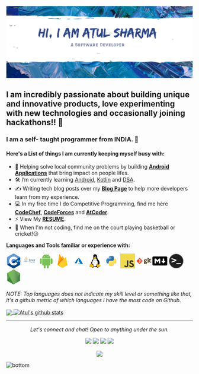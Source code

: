 
<!--
**Iltwats/Iltwats** is a ✨ _special_ ✨ repository because its `README.md` (this file) appears on your GitHub profile.-->
<img src="https://raw.githubusercontent.com/Iltwats/CDN/master/Atul.svg" alt="Hero image">

## I am incredibly passionate about building unique and innovative products, love experimenting with new technologies and occasionally joining hackathons!! 👋
### I am a self- taught programmer from INDIA. 🔭
#### Here's a List of things I am currently keeping myself busy with:
- 🌱 Helping solve local community problems by building <ins>**Android Applications**</ins> that bring impact on people lifes.
- 🛠  I’m currently learning <ins>Android</ins>, <ins>Kotlin</ins> and <ins>DSA</ins>.
- ✍️ Writing tech blog posts over my **[Blog Page](http://2012atulsharma.medium.com/)** to help more developers learn from my experience.
- 💻 In my free time I do Competitive Programming, find me here **[CodeChef](https://www.codechef.com/users/atul_iltwats)**, **[CodeForces](https://codeforces.com/profile/Special_octo20)** and **[AtCoder](https://atcoder.jp/users/Special_octo20)**.
- ⚡ View My [**RESUME**](https://1drv.ms/b/s!AnPKujDtsoByx08MHdcvD8HGCxCm?e=BePPHH).
- 👯 When I'm not coding, find me on the court playing basketball or cricket!😉<br>

**Languages and Tools familiar or experience with:**  

<code><img height="40" src="https://raw.githubusercontent.com/github/explore/80688e429a7d4ef2fca1e82350fe8e3517d3494d/topics/cpp/cpp.png"></code> 
<code><img height="40" src="https://raw.githubusercontent.com/github/explore/80688e429a7d4ef2fca1e82350fe8e3517d3494d/topics/java/java.png"></code>
<code><img height="40" src="https://raw.githubusercontent.com/github/explore/80688e429a7d4ef2fca1e82350fe8e3517d3494d/topics/android/android.png"></code>
<code><img height="40" src="https://raw.githubusercontent.com/github/explore/80688e429a7d4ef2fca1e82350fe8e3517d3494d/topics/firebase/firebase.png"></code> 
<code><img height="40" src="https://raw.githubusercontent.com/github/explore/80688e429a7d4ef2fca1e82350fe8e3517d3494d/topics/azure/azure.png"></code> 
<code><img height="40" src="https://raw.githubusercontent.com/github/explore/80688e429a7d4ef2fca1e82350fe8e3517d3494d/topics/linux/linux.png"></code> 
<code><img height="40" src="https://raw.githubusercontent.com/github/explore/80688e429a7d4ef2fca1e82350fe8e3517d3494d/topics/python/python.png"></code>
<code><img height="40" src="https://raw.githubusercontent.com/github/explore/80688e429a7d4ef2fca1e82350fe8e3517d3494d/topics/javascript/javascript.png"></code>
<code><img height="40" src="https://raw.githubusercontent.com/github/explore/80688e429a7d4ef2fca1e82350fe8e3517d3494d/topics/git/git.png"></code>
<code><img height="40" src="https://raw.githubusercontent.com/github/explore/80688e429a7d4ef2fca1e82350fe8e3517d3494d/topics/markdown/markdown.png"></code>
<code><img height="40" src="https://raw.githubusercontent.com/github/explore/d92924b1d925bb134e308bd29c9de6c302ed3beb/topics/terminal/terminal.png"></code>
<code><img height="40" src="https://raw.githubusercontent.com/github/explore/80688e429a7d4ef2fca1e82350fe8e3517d3494d/topics/nodejs/nodejs.png"></code>

*NOTE: Top languages does not indicate my skill level or something like that, it's a github metric of which languages i have the most code on Github.*

<a href="https://github.com/anuraghazra/github-readme-stats">
  <img align="center" src="https://github-readme-stats.vercel.app/api/top-langs/?username=Iltwats&layout=compact&theme=radical&langs_count=10&card_width=300&hide=Makefile" />
</a>
<a href="https://github.com/anuraghazra/github-readme-stats">
  <img align="center" src="https://github-readme-stats.vercel.app/api?username=Iltwats&count_private=true&show_icons=true&theme=radical&line_height=27&v=5&include_all_commits=true" alt="Atul's github stats" />
</a>

<hr>
<p align="center">
   <i>Let's connect and chat! Open to anything under the sun.</i>
  <p align="center">
    <a href="https://twitter.com/Iltwats_Atul" alt="Twitter"><img src="https://raw.githubusercontent.com/jayehernandez/jayehernandez/3f5402efef9a0ae89211a6e04609558e862ca616/readme/twitter-fill.svg"></a>
    <a href="https://www.linkedin.com/in/1220atul/" alt="Linkedin"><img src="https://raw.githubusercontent.com/jayehernandez/jayehernandez/3f5402efef9a0ae89211a6e04609558e862ca616/readme/linkedin-fill.svg"></a>
    <a href="mailto:2012atulsharma@gmail.com" alt="Contact me"><img src="https://raw.githubusercontent.com/jayehernandez/jayehernandez/3f5402efef9a0ae89211a6e04609558e862ca616/readme/mail-fill.svg"></a>
    <a href="https://iltwats.github.io/" alt="My site"><img src="https://raw.githubusercontent.com/jayehernandez/jayehernandez/3f5402efef9a0ae89211a6e04609558e862ca616/readme/external-link-line.svg"></a>
  </p>
  <p align="center">  
     <img align="center" src="https://visitor-badge.laobi.icu/badge?page_id=Iltwats.visitor-badge"> 
  </p>
</p>

<img src="https://raw.githubusercontent.com/jayehernandez/jayehernandez/dcd7447c179f5a1131590b6ccba2223e879ab655/readme/bottom.svg" alt="bottom">
<!--
- 🔭 I’m currently working on 
- 👯 I’m looking to collaborate on ...
- 🤔 I’m looking for help with ...
- 💬 Ask me about ...
- 📫 How to reach me: ...
- 😄 Pronouns: ...
- ⚡ Fun fact: ....
-->

